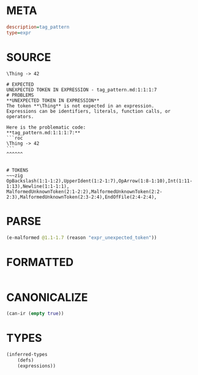 # META
~~~ini
description=tag_pattern
type=expr
~~~
# SOURCE
~~~roc
\Thing -> 42
~~~
~~~
# EXPECTED
UNEXPECTED TOKEN IN EXPRESSION - tag_pattern.md:1:1:1:7
# PROBLEMS
**UNEXPECTED TOKEN IN EXPRESSION**
The token **\Thing** is not expected in an expression.
Expressions can be identifiers, literals, function calls, or operators.

Here is the problematic code:
**tag_pattern.md:1:1:1:7:**
```roc
\Thing -> 42
```
^^^^^^


# TOKENS
~~~zig
OpBackslash(1:1-1:2),UpperIdent(1:2-1:7),OpArrow(1:8-1:10),Int(1:11-1:13),Newline(1:1-1:1),
MalformedUnknownToken(2:1-2:2),MalformedUnknownToken(2:2-2:3),MalformedUnknownToken(2:3-2:4),EndOfFile(2:4-2:4),
~~~
# PARSE
~~~clojure
(e-malformed @1.1-1.7 (reason "expr_unexpected_token"))
~~~
# FORMATTED
~~~roc

~~~
# CANONICALIZE
~~~clojure
(can-ir (empty true))
~~~
# TYPES
~~~clojure
(inferred-types
	(defs)
	(expressions))
~~~
